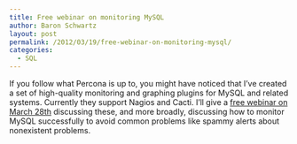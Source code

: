 ```yaml
---
title: Free webinar on monitoring MySQL
author: Baron Schwartz
layout: post
permalink: /2012/03/19/free-webinar-on-monitoring-mysql/
categories:
  - SQL
---
```

If you follow what Percona is up to, you might have noticed that I&#8217;ve created a set of high-quality monitoring and graphing plugins for MySQL and related systems. Currently they support Nagios and Cacti. I&#8217;ll give a [free webinar on March 28th][1] discussing these, and more broadly, discussing how to monitor MySQL successfully to avoid common problems like spammy alerts about nonexistent problems.

 [1]: http://www.percona.com/webinars/2012-03-28-monitoring-mysql-with-percona-monitoring-plugins/